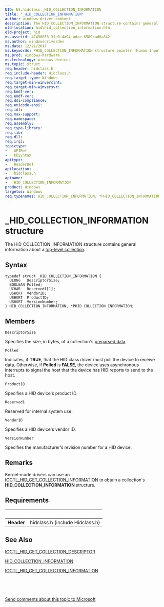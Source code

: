 ```yaml
---
UID: NS:hidclass._HID_COLLECTION_INFORMATION
title: "_HID_COLLECTION_INFORMATION"
author: windows-driver-content
description: The HID_COLLECTION_INFORMATION structure contains general information about a top-level collection.
old-location: hid\hid_collection_information.htm
old-project: hid
ms.assetid: 47490858-3fe0-4a94-adae-6589cad6a842
ms.author: windowsdriverdev
ms.date: 12/21/2017
ms.keywords: PHID_COLLECTION_INFORMATION structure pointer [Human Input Devices], *PHID_COLLECTION_INFORMATION, PHID_COLLECTION_INFORMATION, hidstrct_d61a583e-66c7-4851-ba75-3e5973a95c70.xml, HID_COLLECTION_INFORMATION, hid.hid_collection_information, _HID_COLLECTION_INFORMATION, hidclass/PHID_COLLECTION_INFORMATION, HID_COLLECTION_INFORMATION structure [Human Input Devices], hidclass/HID_COLLECTION_INFORMATION
ms.prod: windows-hardware
ms.technology: windows-devices
ms.topic: struct
req.header: hidclass.h
req.include-header: Hidclass.h
req.target-type: Windows
req.target-min-winverclnt: 
req.target-min-winversvr: 
req.kmdf-ver: 
req.umdf-ver: 
req.ddi-compliance: 
req.unicode-ansi: 
req.idl: 
req.max-support: 
req.namespace: 
req.assembly: 
req.type-library: 
req.lib: 
req.dll: 
req.irql: 
topictype:
-	APIRef
-	kbSyntax
apitype:
-	HeaderDef
apilocation:
-	hidclass.h
apiname:
-	HID_COLLECTION_INFORMATION
product: Windows
targetos: Windows
req.typenames: HID_COLLECTION_INFORMATION, *PHID_COLLECTION_INFORMATION
---
```


# _HID_COLLECTION_INFORMATION structure
The HID_COLLECTION_INFORMATION structure contains general information about a <a href="https://msdn.microsoft.com/dcbee8e3-d03a-45c8-92e4-0897b9f55177">top-level collection</a>.

## Syntax
````
typedef struct _HID_COLLECTION_INFORMATION {
  ULONG   DescriptorSize;
  BOOLEAN Polled;
  UCHAR   Reserved1[1];
  USHORT  VendorID;
  USHORT  ProductID;
  USHORT  VersionNumber;
} HID_COLLECTION_INFORMATION, *PHID_COLLECTION_INFORMATION;
````

## Members


`DescriptorSize`

Specifies the size, in bytes, of a collection's <a href="https://msdn.microsoft.com/50ac2877-4c45-4d55-b5cc-013486892fbf">preparsed data</a>.

`Polled`

Indicates, if <b>TRUE</b>, that the HID class driver must poll the device to receive data. Otherwise, if <b>Polled</b> is <b>FALSE</b>, the device uses asynchronous interrupts to signal the host that the device has HID reports to send to the host.

`ProductID`

Specifies a HID device's product ID.

`Reserved1`

Reserved for internal system use.

`VendorID`

Specifies a HID device's vendor ID.

`VersionNumber`

Specifies the manufacturer's revision number for a HID device.

## Remarks
Kernel-mode drivers can use an <a href="..\hidclass\ni-hidclass-ioctl_hid_get_collection_information.md">IOCTL_HID_GET_COLLECTION_INFORMATION</a> to obtain a collection's <b>HID_COLLECTION_INFORMATION</b> structure.

## Requirements
| &nbsp; | &nbsp; |
| ---- |:---- |
| **Header** | hidclass.h (include Hidclass.h) |

## See Also

<a href="..\hidclass\ni-hidclass-ioctl_hid_get_collection_descriptor.md">IOCTL_HID_GET_COLLECTION_DESCRIPTOR</a>

<a href="..\hidclass\ns-hidclass-_hid_collection_information.md">HID_COLLECTION_INFORMATION</a>

<a href="..\hidclass\ni-hidclass-ioctl_hid_get_collection_information.md">IOCTL_HID_GET_COLLECTION_INFORMATION</a>

 

 

<a href="mailto:wsddocfb@microsoft.com?subject=Documentation%20feedback [hid\hid]:%20HID_COLLECTION_INFORMATION structure%20 RELEASE:%20(12/21/2017)&amp;body=%0A%0APRIVACY STATEMENT%0A%0AWe use your feedback to improve the documentation. We don't use your email address for any other purpose, and we'll remove your email address from our system after the issue that you're reporting is fixed. While we're working to fix this issue, we might send you an email message to ask for more info. Later, we might also send you an email message to let you know that we've addressed your feedback.%0A%0AFor more info about Microsoft's privacy policy, see http://privacy.microsoft.com/en-us/default.aspx." title="Send comments about this topic to Microsoft">Send comments about this topic to Microsoft</a>